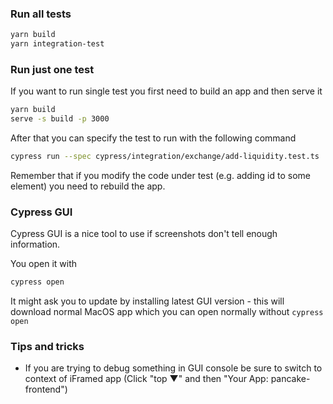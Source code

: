 
### Run all tests

```bash
yarn build
yarn integration-test
```

### Run just one test

If you want to run single test you first need to build an app and then serve it

```bash
yarn build
serve -s build -p 3000
```

After that you can specify the test to run with the following command

```bash
cypress run --spec cypress/integration/exchange/add-liquidity.test.ts
```

Remember that if you modify the code under test (e.g. adding id to some element) you need to rebuild the app.

### Cypress GUI

Cypress GUI is a nice tool to use if screenshots don't tell enough information.

You open it with

```bash
cypress open
```

It might ask you to update by installing latest GUI version - this will download normal MacOS app which you can open normally without `cypress open`

### Tips and tricks

- If you are trying to debug something in GUI console be sure to switch to context of iFramed app (Click "top &#9660;" and then "Your App: pancake-frontend")
